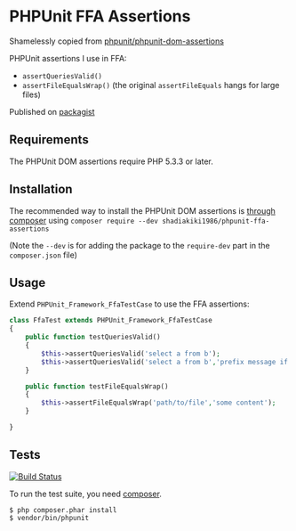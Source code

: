 # PHPUnit FFA Assertions

Shamelessly copied from [phpunit/phpunit-dom-assertions](https://github.com/phpunit/phpunit-dom-assertions/)

PHPUnit assertions I use in FFA:

 * `assertQueriesValid()`
 * `assertFileEqualsWrap()` (the original `assertFileEquals` hangs for large files)

Published on [packagist](https://packagist.org/packages/shadiakiki1986/phpunit-ffa-assertions)

## Requirements

The PHPUnit DOM assertions require PHP 5.3.3 or later.

## Installation

The recommended way to install the PHPUnit DOM assertions is
[through composer](http://getcomposer.org) using `composer require --dev shadiakiki1986/phpunit-ffa-assertions`

(Note the `--dev` is for adding the package to the `require-dev` part in the `composer.json` file)

## Usage

Extend `PHPUnit_Framework_FfaTestCase` to use the FFA assertions:

~~~php
class FfaTest extends PHPUnit_Framework_FfaTestCase
{
    public function testQueriesValid()
    {
        $this->assertQueriesValid('select a from b');
        $this->assertQueriesValid('select a from b','prefix message if fail');
    }

    public function testFileEqualsWrap()
    {
        $this->assertFileEqualsWrap('path/to/file','some content');
    }

}
~~~

## Tests

[![Build Status](https://travis-ci.org/shadiakiki1986/phpunit-ffa-assertions.png?branch=master)](https://travis-ci.org/shadiakiki1986/phpunit-ffa-assertions)

To run the test suite, you need [composer](http://getcomposer.org).

    $ php composer.phar install
    $ vendor/bin/phpunit

